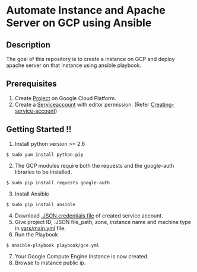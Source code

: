 # Automate Instance and Apache Server on GCP using Ansible

## Description
The goal of this repository is to create a instance on GCP and deploy apache server on that instance using ansible playbook.  


## Prerequisites
1. Create [Project](https://console.cloud.google.com/projectselector/compute/instances) on Google Cloud Platform. 
2. Create a [Serviceaccount](https://console.cloud.google.com/iam-admin/serviceaccounts) with editor permission. (Refer [Creating-service-account](https://cloud.google.com/compute/docs/access/create-enable-service-accounts-for-instances))


## Getting Started !!
1. Install python version >= 2.6
```
$ sudo yum install python-pip
```
2. The GCP modules require both the requests and the google-auth libraries to be installed.
```
$ sudo pip install requests google-auth
```
3. Install Ansible
```
$ sudo pip install ansible 
```
4. Download [.JSON credentials file](https://support.google.com/cloud/answer/6158849?hl=en&ref_topic=6262490#serviceaccounts) of created service account.
5. Give project ID, .JSON file_path, zone, instance name and machine type in [vars/main.yml](vars/main.yml) file.
6. Run the Playbook 
```
$ ansible-playbook playbook/gce.yml
```
7. Your Google Compute Engine Instance is now created.
8. Browse to instance public ip.
